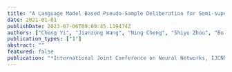 ```yaml
---
title: "A Language Model Based Pseudo-Sample Deliberation for Semi-supervised Speech Recognition"
date: 2021-01-01
publishDate: 2023-07-06T09:09:45.119474Z
authors: ["Cheng Yi", "Jianzong Wang", "Ning Cheng", "Shiyu Zhou", "Bo Xu"]
publication_types: ["1"]
abstract: ""
featured: false
publication: "*International Joint Conference on Neural Networks, IJCNN 2021, Shenzhen, China, July 18-22, 2021*"
---
```


